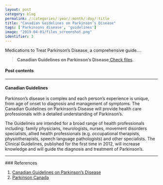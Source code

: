 ```yaml
---
layout: post
category: blog
permalink: /:categories/:year/:month/:day/:title
title: "Canadian Guidelines on Parkinson’s Disease"
tags: ['Parkinsons disease', 'guidelines']
image: "2019-04-01/files_screenshot.png"
identifier: 3
---
```


Medications to Treat Parkinson’s Disease, a comprehensive guide….
<!--more-->

<blockquote class="tip">
<strong>Canadian Guidelines on Parkinson’s Disease</strong><a href="http://www.parkinsonclinicalguidelines.ca/home">
Check files</a>.
</blockquote>

<div class="list-of-contents">
  <h4>Post contents</h4>
  <ul></ul>
</div>

<hr class="with-margin">
<h4 class="header" id="guidelines">Canadian Guidelines</h4>
Parkinson’s disease is complex and each person’s experience is unique, from age of onset to diagnosis and management of symptoms. The Canadian Guidelines on Parkinson’s Disease will provide health care professionals with a detailed understanding of Parkinson’s.

The Guidelines are intended for a broad range of health professionals including: family physicians, neurologists, nurses, movement disorders specialists, allied health professionals (e.g. occupational therapists, physiotherapists, speech language pathologists) and other specialists. The Clinical Guidelines, published for the first time in 2012, will increase knowledge and will guide the diagnosis and treatment of Parkinson’s.


<hr class="with-margin">
### References

<ol>
  <li><a href="http://www.parkinsonclinicalguidelines.ca/sites/default/files/PD_Guidelines_2012.pdf">Canadian Guidelines on Parkinson’s Disease</a></li>
  <li><a href="http://www.parkinsonclinicalguidelines.ca/home">Parkinson Canada</a></li>
</ol>
